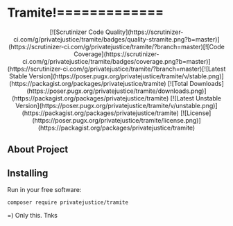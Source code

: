 
# Tramite!=============
                                                 

<p align="center">
[![Scrutinizer Code Quality](https://scrutinizer-ci.com/g/privatejustice/tramite/badges/quality-stramite.png?b=master)](https://scrutinizer-ci.com/g/privatejustice/tramite/?branch=master)[![Code Coverage](https://scrutinizer-ci.com/g/privatejustice/tramite/badges/coverage.png?b=master)](https://scrutinizer-ci.com/g/privatejustice/tramite/?branch=master)[![Latest Stable Version](https://poser.pugx.org/privatejustice/tramite/v/stable.png)](https://packagist.org/packages/privatejustice/tramite) [![Total Downloads](https://poser.pugx.org/privatejustice/tramite/downloads.png)](https://packagist.org/packages/privatejustice/tramite) [![Latest Unstable Version](https://poser.pugx.org/privatejustice/tramite/v/unstable.png)](https://packagist.org/packages/privatejustice/tramite) [![License](https://poser.pugx.org/privatejustice/tramite/license.png)](https://packagist.org/packages/privatejustice/tramite)
</p>

## About Project

## Installing

Run in your free software:

```
composer require privatejustice/tramite
```

=) Only this. Tnks
